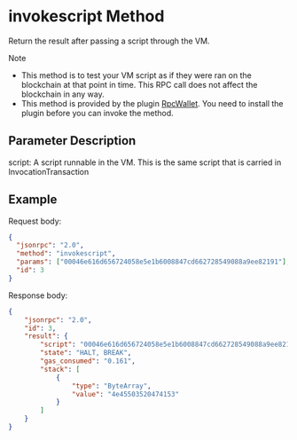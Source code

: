 ﻿# invokescript Method

Return the result after passing a script through the VM.

> [!Note]
>
> - This method is to test your VM script as if they were ran on the blockchain at that point in time. This RPC call does not affect the blockchain in any way.
> - This method is provided by the plugin [RpcWallet](https://github.com/neo-project/neo-plugins/releases). You need to install the plugin before you can invoke the method.

## Parameter Description

script: A script runnable in the VM. This is the same script that is carried in InvocationTransaction

## Example

Request body:

```json
{
  "jsonrpc": "2.0",
  "method": "invokescript",
  "params": ["00046e616d656724058e5e1b6008847cd662728549088a9ee82191"],
  "id": 3
}
```

Response body:

```json
{
    "jsonrpc": "2.0",
    "id": 3,
    "result": {
        "script": "00046e616d656724058e5e1b6008847cd662728549088a9ee82191",
        "state": "HALT, BREAK",
        "gas_consumed": "0.161",
        "stack": [
            {
                "type": "ByteArray",
                "value": "4e45503520474153"
            }
        ]
    }
}
```